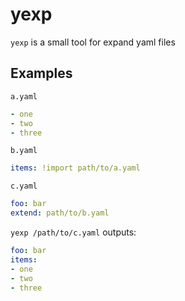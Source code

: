 # yexp

`yexp` is a small tool for expand yaml files

## Examples


`a.yaml`
```yaml
- one
- two
- three
```

`b.yaml`
```yaml
items: !import path/to/a.yaml
```

`c.yaml`

```yaml
foo: bar
extend: path/to/b.yaml
```

`yexp /path/to/c.yaml` outputs:

```yaml
foo: bar
items:
- one
- two
- three
```
